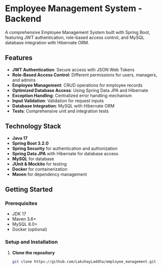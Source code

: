 # Employee Management System - Backend

A comprehensive Employee Management System built with Spring Boot, featuring JWT authentication, role-based access control, and MySQL database integration with Hibernate ORM.

## Features

- **JWT Authentication**: Secure access with JSON Web Tokens
- **Role-Based Access Control**: Different permissions for users, managers, and admins
- **Employee Management**: CRUD operations for employee records
- **Optimized Database Access**: Using Spring Data JPA and Hibernate
- **Exception Handling**: Centralized error handling mechanism
- **Input Validation**: Validation for request inputs
- **Database Integration**: MySQL with Hibernate ORM
- **Tests**: Comprehensive unit and integration tests

## Technology Stack

- **Java 17**
- **Spring Boot 3.2.0**
- **Spring Security** for authentication and authorization
- **Spring Data JPA** with Hibernate for database access
- **MySQL** for database
- **JUnit & Mockito** for testing
- **Docker** for containerization
- **Maven** for dependency management

## Getting Started

### Prerequisites

- JDK 17
- Maven 3.6+
- MySQL 8.0+
- Docker (optional)

### Setup and Installation

1. **Clone the repository**

   ```bash
   git clone https://github.com/LakshayLaddha/employee_management.git